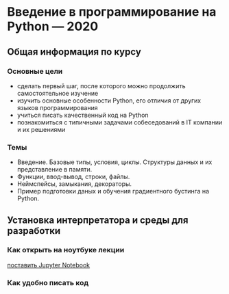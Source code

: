 # Введение в программирование на Python — 2020

## Общая информация по курсу

### Основные цели

* сделать первый шаг, после которого можно продолжить самостоятельное изучение
* изучить основные особенности Python, его отличия от других языков программирования
* учиться писать качественный код на Python
* познакомиться с типичными задачами собеседований в IT компании и их решениями

### Темы

* Введение. Базовые типы, условия, циклы. Структуры данных и их представление в памяти.
* Функции, ввод-вывод, строки, файлы.
* Неймспейсы, замыкания, декораторы.
* Пример подготовки даных и обучения градиентного бустинга на Python.  

## Установка интерпретатора и среды для разработки

### Как открыть на ноутбуке лекции
[поставить Jupyter Notebook](https://jupyter.readthedocs.io/en/latest/install.html)

### Как удобно писать код
* [Среда разработки PyCharm](https://www.jetbrains.com/pycharm/)
* [Среда разработки VSCode](https://code.visualstudio.com/)
* [Текстовый редактор Atom](https://atom.io/)

## Полезные ссылки
* [Хороший учебник «А Byte of Python» (русский перевод)](http://svp.pp.ua/AByteOfPython/)
* [Документация языка](https://docs.python.org/3/)
* [The Hitchhiker’s Guide to Python!](https://docs.python-guide.org/)

## Занятия

1. [Знакомство с курсом и языком Python](lessons/01.intro.python/), [видеозапись](https://youtu.be/OHxTiRn3SIw)
2. [Знакомство с git, небольшое демо, изменяемые и нет типы данных](lessons/02.intro.git/)

## Критерий зачета
В первых четырех домашних заданиях по 9 задач, за решение каждой из которых даётся 1 балл. В пятом домашнем задании (мини-проект) можно набрать максимум 10 баллов. Всего в сумме 46 баллов, для получения зачета нужно набрать не менее 21 балла.

## Домашние задания

[Инструкция по настройке окружения и сдаче домашних заданий](lessons/02.intro.git/env_configuration.md) 

Репозиторий создаётся при переходе по соответствующей ссылке:

1. [Итерирование, списки и бинарный поиск](https://classroom.github.com/a/-NS0xbJr), дедлайн 17 сентября, 12:00 МСК
2. [Словари и list comprehensions, снова бинарный поиск](
https://classroom.github.com/a/dCQ77hm1), дедлайн 24 сентября, 12:00 МСК
